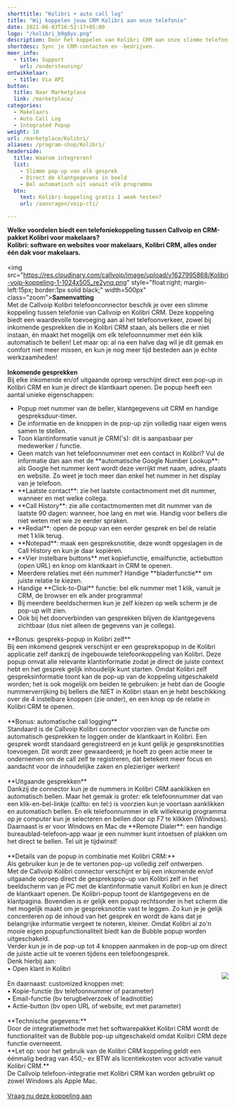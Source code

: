 ```yaml
---
shorttitle: "Kolibri + auto call log"
title: "Wij koppelen jouw CRM Kolibri aan onze telefonie"
date: 2021-06-03T16:52:17+05:00
logo: "/kolibri_b9g8yx.png"
description: Door het koppelen van Kolibri CRM aan onze slimme telefonie werk je een stuk efficienter.
shortdesc: Sync je CRM-contacten en -bedrijven.
meer_info:
  - title: Support
    url: /ondersteuning/
ontwikkelaar:
  - title: Via API
button:
  title: Naar Marketplace
  link: /marketplace/
categories:
  - Makelaars
  - Auto Call Log
  - Integrated Popup
weight: 10
url: /marketplace/Kolibri/
aliases: /program-shop/Kolibri/
headerside:
  title: Waarom integreren?
  list:
    - Slimme pop-up van elk gesprek
    - Direct de klantgegevens in beeld
    - Bel automatisch uit vanuit elk programma
  btn:
    text: Kolibri-koppeling gratis 1 week testen?
    url: /aanvragen/voip-cti/

---
```


**Welke voordelen biedt een telefoniekoppeling tussen Callvoip en CRM-pakket Kolibri voor makelaars?<br>
Kolibri: software en websites voor makelaars, Kolibri CRM, alles onder één dak voor makelaars.**<br>
<br>
<img src="https://res.cloudinary.com/callvoip/image/upload/v1627995868/Kolibri-voip-koppeling-1-1024x505_re2ynq.png" style="float:right; margin-left:15px; border:1px solid black;" width=500px" class="zoom">**Samenvatting**<br>
Met de Callvoip Kolibri telefoonconnector beschik je over een slimme koppeling tussen telefonie van Callvoip en Kolibri CRM. Deze koppeling biedt een waardevolle toevoeging aan al het telefoonverkeer, zowel bij inkomende gesprekken die in Kolibri CRM staan, als bellers die er niet instaan, én maakt het mogelijk om elk telefoonnummer met één klik automatisch te bellen! Let maar op: al na een halve dag wil je dit gemak en comfort niet meer missen, en kun je nog meer tijd besteden aan je échte werkzaamheden!<br>
<br>
**Inkomende gesprekken**<br>
Bij elke inkomende en/of uitgaande oproep verschijnt direct een pop-up in Kolibri CRM en kun je direct de klantkaart openen. De popup heeft een aantal unieke eigenschappen: <br>
<div class="usp-list">
<ul>
<li>Popup met nummer van de beller, klantgegevens uit CRM en handige gespreksduur-timer.</li>
<li>De informatie en de knoppen in de pop-up zijn volledig naar eigen wens samen te stellen.</li>
<li>Toon klantinformatie vanuit je CRM('s): dit is aanpasbaar per medewerker / functie. </li>
<li>Geen match van het telefoonnummer met een contact in Kolibri? Vul de informatie dan aan met de **automatische Google Number Lookup**: als Google het nummer kent wordt deze verrijkt met naam, adres, plaats en website. Zo weet je toch meer dan enkel het nummer in het display van je telefoon.</li>
<li>**Laatste contact**: zie het laatste contactmoment met dit nummer, wanneer en met welke collega.</li>
<li>**Call History**: zie alle contactmomenten met dit nummer van de laatste 90 dagen: wanneer, hoe lang en met wie. Handig voor bellers die niet weten met wie ze eerder spraken.</li>
<li>**Redial**: open de popup van een eerder gesprek en bel de relatie met 1 klik terug.</li>
<li>**Notepad**: maak een gespreksnotitie, deze wordt opgeslagen in de Call History en kun je daar kopiëren.</li>
<li>**Vier instelbare buttons** met kopiefunctie, emailfunctie, actiebutton (open URL) en knop om klantkaart in CRM te openen.</li>
<li>Meerdere relaties met één nummer? Handige **bladerfunctie** om juiste relatie te kiezen. </li>
<li>Handige **Click-to-Dial** functie: bel elk nummer met 1 klik, vanuit je CRM, de browser en elk ander programma!</li>
<li>Bij meerdere beeldschermen kun je zelf kiezen op welk scherm je de pop-up wilt zien.</li>
<li>Ook bij het doorverbinden van gesprekken blijven de klantgegevens zichtbaar (dus niet alleen de gegevens van je collega).</li>
</ul>
</div>
**Bonus: gespreks-popup in Kolibri zelf**<br>
Bij een inkomend gesprek verschijnt er een gesprekspopup in de Kolibri applicatie zelf dankzij de ingebouwde telefoonkoppeling van Kolibri. Deze popup omvat alle relevante klantinformatie zodat je direct de juiste context hebt en het gesprek gelijk inhoudelijk kunt starten. Omdat Kolibri zelf gespreksinformatie toont kan de pop-up van de koppeling uitgeschakeld worden; het is ook mogelijk om  beiden te gebruiken: je hebt dan de Google nummerverrijking bij bellers die NIET in Kolibri staan en je hebt beschikking over de 4 instelbare knoppen (zie onder), en een knop op de relatie in Kolibri CRM te openen. <br>
<br>
**Bonus: automatische call logging**<br>
Standaard is de Callvoip Kolibri connector voorzien van de functie om automatisch gesprekken te loggen onder de klantkaart in Kolibri. Een gesprek wordt standaard geregistreerd en je kunt gelijk je gespreksnotities toevoegen. Dit wordt zeer gewaardeerd; je hoeft zo geen actie meer te ondernemen om de call zelf te registreren, dat betekent meer focus en aandacht voor de inhoudelijke zaken en plezieriger werken!<br>
<br>
**Uitgaande gesprekken**<br>
Dankzij de connector kun je de nummers in Kolibri CRM aanklikken en automatisch bellen. Maar het gemak is groter: elk telefoonnummer dat van een klik-en-bel-linkje (callto: en tel:) is voorzien kun je voortaan aanklikken en automatisch bellen. En elk telefoonnummer in elk willekeurig programma op je computer kun je selecteren en bellen door op F7 te klikken (Windows). <br>
Daarnaast is er voor Windows en Mac de **Remote Dialer**: een handige bureaublad-telefoon-app waar je een nummer kunt intoetsen of plakken om het direct te bellen. Tel uit je tijdwinst! <br>
<br>
**Details van de popup in combinatie met Kolibri CRM:**<br>
Als gebruiker kun je de te vertonen pop-up volledig zelf ontwerpen. <br>  
Met de Callvoip Kolibri connector verschijnt er bij een inkomende en/of uitgaande oproep direct de gesprekspop-up van Kolibri zelf in het beeldscherm van je PC met de klantinformatie vanuit Kolibri en kun je direct de klantkaart openen. De Kolibri-popup toont de klantgegevens en de klantpagina. Bovendien is er gelijk een popup rechtsonder in het scherm die het mogelijk maakt om je gespreksnotitie vast te leggen. Zo kun je je gelijk concenteren op de inhoud van het gesprek en wordt de kans dat je belangrijke informatie vergeet te noteren, kleiner. Omdat Kolibri al zo'n mooie eigen popupfunctionaliteit biedt kan de Bubble popup worden uitgeschakeld. 
<br>
Verder kun je in de pop-up tot 4 knoppen aanmaken in de pop-up om direct de juiste actie uit te voeren tijdens een telefoongesprek. <br>
Denk hierbij aan:<br>
• Open klant in Kolibri<br>
<img src="https://res.cloudinary.com/callvoip/image/upload/popup_crm_jmr7fc.png" style="float:right">
<br>
En daarnaast: customized knoppen met: <br>
• Kopie-functie (bv telefoonnummer of parameter)<br>
• Email-functie (bv terugbelverzoek of leadnotitie)<br>
• Actie-button (bv open URL of website, evt met parameter) <br>
<br>
**Technische gegevens:**<br>
Door de integratiemethode met het softwarepakket Kolibri CRM wordt de functionaliteit van de Bubble pop-up uitgeschakeld omdat Kolibri CRM deze functie overneemt.<br>
**Let op: voor het gebruik van de Kolibri CRM koppeling geldt een éénmalig bedrag van 450,- ex BTW als licentiekosten voor activatie vanuit Kolibri CRM.** <br>
De Callvoip telefoon-integratie met Kolibri CRM kan worden gebruikt op zowel Windows als Apple Mac.<br> 
<br>
<a href="/aanvragen/voip-cti/" class="button">Vraag nu deze koppeling aan</a>

